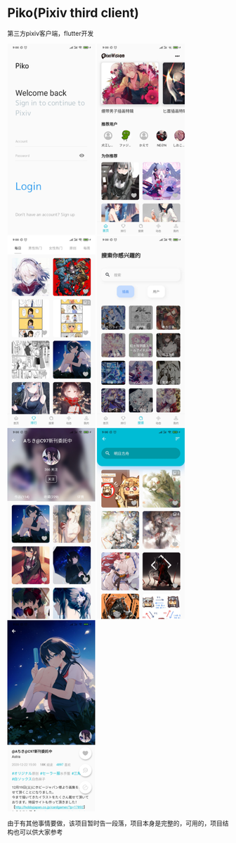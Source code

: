 # Piko(Pixiv third client)

第三方pixiv客户端，flutter开发

<img src="https://github.com/MikaelZero/Piko/blob/main/images/image_1.jpg?raw=true" width="200">
<img src="https://github.com/MikaelZero/Piko/blob/main/images/image_2.jpg?raw=true" width="200">
<img src="https://github.com/MikaelZero/Piko/blob/main/images/image_3.jpg?raw=true" width="200">

<img src="https://github.com/MikaelZero/Piko/blob/main/images/image_4.jpg?raw=true" width="200">
<img src="https://github.com/MikaelZero/Piko/blob/main/images/image_5.jpg?raw=true" width="200">
<img src="https://github.com/MikaelZero/Piko/blob/main/images/image_6.jpg?raw=true" width="200">

<img src="https://github.com/MikaelZero/Piko/blob/main/images/image_7.jpg?raw=true" width="200">


由于有其他事情要做，该项目暂时告一段落，项目本身是完整的，可用的，项目结构也可以供大家参考